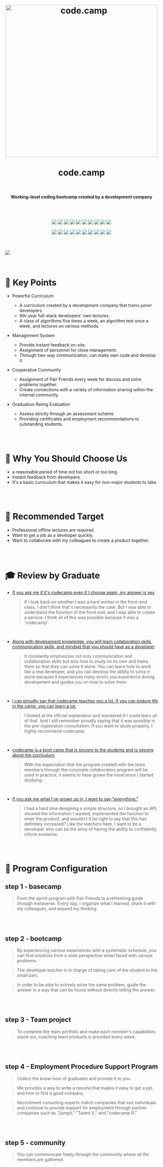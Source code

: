 
<h1 align="center">
  <br>
  <a href="https://codebootcamp.co.kr/"><img src="https://repository-images.githubusercontent.com/593071459/49bd8526-cb52-48d9-b0de-b1c09f4c33cd" alt="code.camp" width="500"></a>
  <br>
  <br>
  code.camp
  <br>
  <br>
</h1>

<h4 align="center">Working-level coding bootcamp created by a development company</h4>

<br>
<br>

<p align="center">
  <img src ="https://img.shields.io/badge/HTML-E34F26?style=flat-square&logo=HTML5&logoColor=white">
  <img src ="https://img.shields.io/badge/CSS-1572B6?style=flat-square&logo=CSS3&logoColor=white">
  <img src ="https://img.shields.io/badge/JavaScript-F7DF1E?style=flat-square&logo=JavaScript&logoColor=black">
  <img src ="https://img.shields.io/badge/TypeScript-3178C6?style=flat-square&logo=TypeScript&logoColor=white">
  <img src ="https://img.shields.io/badge/React.js-61DAFB?style=flat-square&logo=React&logoColor=white">
  <img src ="https://img.shields.io/badge/Next.js-000000?style=flat-square&logo=Next.js&logoColor=white">
  <img src ="https://img.shields.io/badge/styled components-DB7093?style=flat-square&logo=styled-components&logoColor=white">
  <img src ="https://img.shields.io/badge/👩‍🎤 Emotion-DB7093?style=flat-square&&logoColor=white">
  <img src ="https://img.shields.io/badge/Apollo-311C87?style=flat-square&logo=Apollo GraphQL&logoColor=white">
  <img src ="https://img.shields.io/badge/GraphQL-E10098?style=flat-square&logo=GraphQL&logoColor=white">
</p>

<p align="center">
  <img src ="https://img.shields.io/badge/Node.js-339933?style=flat-square&logo=Node.js&logoColor=white">
  <img src ="https://img.shields.io/badge/Nest.js-E0234E?style=flat-square&logo=NestJS&logoColor=white">
  <img src ="https://img.shields.io/badge/Express-000000?style=flat-square&logo=Express&logoColor=white">
  <img src ="https://img.shields.io/badge/MySQL-4479A1?style=flat-square&logo=MySQL&logoColor=white">
  <img src ="https://img.shields.io/badge/Docker-2496ED?style=flat-square&logo=Docker&logoColor=white">
  <img src ="https://img.shields.io/badge/Amazon AWS-232F3E?style=flat-square&logo=Amazon AWS&logoColor=white">
  <img src ="https://img.shields.io/badge/Google GCP-4285F4?style=flat-square&logo=Google Cloud&logoColor=white">
  <img src ="https://img.shields.io/badge/Elasticsearch-005571?style=flat-square&logo=Elasticsearch&logoColor=white">
  <img src ="https://img.shields.io/badge/Git-F05032?style=flat-square&logo=Git&logoColor=white">
  <img src ="https://img.shields.io/badge/GitHub-181717?style=flat-square&logo=GitHub&logoColor=white">
</p>

<br>
<br>

<img src="https://user-images.githubusercontent.com/96899507/214525146-daac94e6-1075-4ed3-a1c7-a8c3cf3e77e4.png">

<br>
<br>
<br>

# 🔎 Key Points

* Powerful Curriculum
    - A curriculum created by a development company that trains junior developers.
    - 9th-year full-stack developers' own lectures.
    - A class of algorithms five times a week, an algorithm test once a week, and lectures on various methods.

* Management System
    - Provide instant feedback on-site.
    - Assignment of personnel for close management.
    - Through two-way communication, can make own code and develop it.

* Cooperative Community
    - Assignment of Pair Friends every week for discuss and solve problems together.
    - Create connections with a variety of information sharing within the internal community.

* Graduation Rating Evaluation
    - Assess strictly through an assessment scheme.
    - Providing certificates and employment recommendations to outstanding students.
<br>
<br>

# 📌 Why You Should Choose Us
- a reasonable period of time not too short or too long.
- Instant feedback from developers.
- It's a basic curriculum that makes it easy for non-major students to take.

<br>
<br>

# 🤔 Recommended Target

- Professional offline lectures are required.
- Want to get a job as a developer quickly.
- Want to collaborate with my colleagues to create a product together.

<br>
<br>

# 🎓 Review by Graduate

- [If you ask me if it's codecamp even if I choose again, my answer is yes](https://velog.io/@kim_truee/%EC%8A%AC%EA%B8%B0%EB%A1%9C%EC%9A%B4-%EC%BD%94%EC%BA%A0%EC%83%9D%ED%99%9C-%ED%94%84%EB%A1%A0%ED%8A%B8%EC%97%94%EB%93%9C%ED%8E%B8)
    > If I look back on whether I was a hard worker in the front-end class, I don't think that's necessarily the case. But I was able to understand the function of the front end, and I was able to create a service. I think all of this was possible because it was a 'codecamp'.

<br>

- [Along with development knowledge, you will learn collaboration skills, communication skills, and mindset that you should have as a developer](https://velog.io/@ektmf4411/%EC%BD%94%EB%93%9C%EC%BA%A0%ED%94%84codecamp-%EC%88%98%EB%A3%8C-%ED%9B%84%EA%B8%B0?utm_source=boottent&utm_medium=referral)
    > It constantly emphasizes not only communication and collaboration skills but also how to study on its own and trains them so that they can solve it alone. You can learn how to work like a real developer, and you can develop the ability to solve it alone because it experiences many errors you experience during development and guides you on how to solve them.

<br>

- [I can proudly say that codecamp teaches you a lot. If you can endure life in the camp, you can learn a lot.](https://velog.io/@yukina1418/%EC%BD%94%EB%93%9C%EC%BA%A0%ED%94%84-%EC%88%98%EB%A3%8C-%ED%9B%84%EA%B8%B0?utm_source=boottent&utm_medium=referral#%EA%B2%B0%EB%A1%A0)
    > I looked at the official explanation and wondered if I could learn all of that. And I still remember proudly saying that it was possible in the pre-registration consultation. If you want to study properly, I highly recommend codecamp.

<br>

- [codecamp is a boot camp that is sincere to the students and is sincere about the curriculum.](https://velog.io/@sjy0917/Code.Camp-%ED%9B%84%EA%B8%B0?utm_source=boottent)
    > With the expectation that the program created with the team members through the corporate collaboration program will be used in practice, it seems to have grown the most since I started studying.

<br>

- [If you ask me what I've grown up in, I want to say "everything."](https://velog.io/@takk2/%EC%BD%94%EB%93%9C%EC%BA%A0%ED%94%84%ED%9A%8C%EA%B3%A0?utm_source=boottent)
    > I had a hard time designing a simple structure, so I brought an API, showed the information I wanted, implemented the function to enter the product, and wouldn't it be right to say that this has definitely increased? Like the teachers here, I want to be a developer who can be the envy of having the ability to confidently inform someone.

<br>
<br>

# 📆 Program Configuration
## step 1 - basecamp
> From the sprint program with Pair Friends to a refreshing guide through metaverse. Every day, I organize what I learned, share it with my colleagues, and expand my thinking.
<br>
<br>

## step 2 - bootcamp
> By experiencing various experiences with a systematic schedule, you can find solutions from a wide perspective when faced with various problems.

> The developer teacher is in charge of taking care of the student to the small part.

> In order to be able to actively solve the same problem, guide the answer in a way that can be found without directly telling the answer.
<br>
<br>

## step 3 - Team project
> To complete the team portfolio and make each member's capabilities stand out, coaching team products is provided every week.
<br>
<br>

## step 4 - Employment Procedure Support Program
> Collect the know-how of graduates and provide it to you.

> We provides a way to write a resume that makes it easy to get a job, and how to find a good company.

> Recruitment consulting experts match companies that suit individuals and continue to provide support for employment through partner companies such as "Jumpit," "Talent X," and "codecamp R."
<br>
<br>

## step 5 - community
> You can communicate freely through the community where all the members are gathered.
<br>
<br>

# 📈 Excellent employment rate
codecamp graduates succeed in getting a job with various startups.
- 92% of all graduates are succeed in getting a job.
- 89% of non-combatants succeed in getting a job.
- 98% of the enrolled students succeed in graduating.

<br>
<br>

# 🎁 Graduation work
- [Flog - a personal travel guidebook](https://youtu.be/-THTjnmZBrU)
- [room: in us - Room Escape Cafe Integrated Reservation Service](https://youtu.be/n-cLWg0t708)
- [chashikhansang - Personal healthy recommendation service through customized vegetarian recipes](https://youtu.be/J4q-qXPvV8s)
- [Keystom - Custom Keyboard Design and Purchase Services](https://youtu.be/dyCg9j39zGI)
- [Carpick - Vehicle sharing platform between neighbors](https://youtu.be/_U5ch0Qh_pI)
- [Voluntier - Connecting Abandoned Animal Protection Center to Volunteers](https://youtu.be/1NQJvAi_0ak)

<br>
<br>

# 🙋 Greetings from representative instructor
<img src="https://codebootcamp.co.kr/images/2022-renewal/offline/home/mento/%EB%85%B8%EC%9B%90%EB%91%90_thumb.png" align="right" width="200">

## Wondo Noh

I'll lead you warmly.

If you put all your efforts into it, I promise you fast growth without wasting time.

```
#captain   #9th_year_full_stack_developer
```

<br>
<br>

# 🔗 Contact us

<img src="https://user-images.githubusercontent.com/96899507/214764636-7d6a5705-bc81-4e25-9828-f4f38cbcf8fc.png">

<br>

<p align="center">
    <a href="https://codebootcamp.co.kr">website</a> •
    <a href="https://www.youtube.com/channel/UCJsAiLb5uhs2n2oiQHEb_bQ">youtube</a> •
    <a href="https://www.instagram.com/code.camp_official/">instagram</a> •
    <a href="https://blog.naver.com/codebootcamp">blog</a> •
    <a href="https://codebootcamp.channel.io/lounge">chat</a>
</p>
<br>

---
<p align="center">© 2023 dingco. All rights reserved</p>
